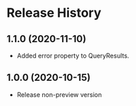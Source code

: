 # Release History

## 1.1.0 (2020-11-10)

- Added error property to QueryResults.

## 1.0.0 (2020-10-15)

- Release non-preview version
